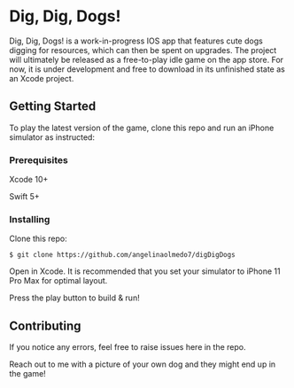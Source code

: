 # Dig, Dig, Dogs!
Dig, Dig, Dogs! is a work-in-progress IOS app that features cute dogs digging for resources, which can then be spent on upgrades. The project will ultimately be released as a free-to-play idle game on the app store. For now, it is under development and free to download in its unfinished state as an Xcode project.
## Getting Started
To play the latest version of the game, clone this repo and run an iPhone simulator as instructed:
### Prerequisites
Xcode 10+

Swift 5+

### Installing
Clone this repo:
```
$ git clone https://github.com/angelinaolmedo7/digDigDogs
```
Open in Xcode. It is recommended that you set your simulator to iPhone 11 Pro Max for optimal layout.

Press the play button to build & run!

## Contributing
If you notice any errors, feel free to raise issues here in the repo. 

Reach out to me with a picture of your own dog and they might end up in the game!
